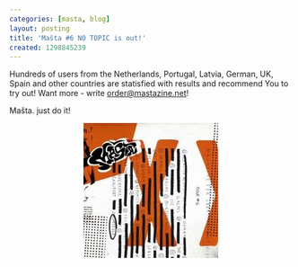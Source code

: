 ```yaml
---
categories: [masta, blog]
layout: posting
title: 'Mašta #6 NO TOPIC is out!'
created: 1298845239
---
```

<p>Hundreds of users from the Netherlands, Portugal, Latvia, German, UK, Spain and other countries are statisfied with results and recommend You to try out! Want more - write <a href="mailto:order@mastazine.net">order@mastazine.net</a>!</p><p>Mašta. just do it!</p><p style="text-align: center;"><img alt="" src="/assets/files/medium_04-masta6-cover.JPG" style="width: 240px; height: 240px;" /></p>

